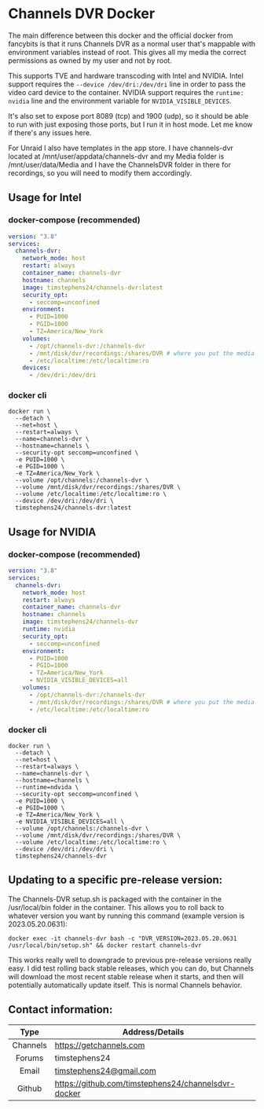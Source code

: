 # Channels DVR Docker

The main difference between this docker and the official docker from fancybits is that it runs Channels DVR as a normal user that's mappable with environment variables instead of root. This gives all my media the correct permissions as owned by my user and not by root.

This supports TVE and hardware transcoding with Intel and NVIDIA. Intel support requires the `--device /dev/dri:/dev/dri` line in order to pass the video card device to the container. NVIDIA support requires the `runtime: nvidia` line and the environment variable for `NVIDIA_VISIBLE_DEVICES`.

It's also set to expose port 8089 (tcp) and 1900 (udp), so it should be able to run with just exposing those ports, but I run it in host mode. Let me know if there's any issues here.

For Unraid I also have templates in the app store. I have channels-dvr located at /mnt/user/appdata/channels-dvr and my Media folder is /mnt/user/data/Media and I have the ChannelsDVR folder in there for recordings, so you will need to modify them accordingly.

## Usage for Intel
### docker-compose (recommended)
```yaml
version: "3.8"
services:
  channels-dvr:
    network_mode: host
    restart: always
    container_name: channels-dvr
    hostname: channels
    image: timstephens24/channels-dvr:latest
    security_opt:
      - seccomp=unconfined
    environment:
      - PUID=1000
      - PGID=1000
      - TZ=America/New_York
    volumes:
      - /opt/channels-dvr:/channels-dvr
      - /mnt/disk/dvr/recordings:/shares/DVR # where you put the media files
      - /etc/localtime:/etc/localtime:ro
    devices:
      - /dev/dri:/dev/dri
```
### docker cli
```
docker run \
  --detach \
  --net=host \
  --restart=always \
  --name=channels-dvr \
  --hostname=channels \
  --security-opt seccomp=unconfined \
  -e PUID=1000 \
  -e PGID=1000 \
  -e TZ=America/New_York \
  --volume /opt/channels:/channels-dvr \
  --volume /mnt/disk/dvr/recordings:/shares/DVR \
  --volume /etc/localtime:/etc/localtime:ro \
  --device /dev/dri:/dev/dri \
  timstephens24/channels-dvr:latest
```
## Usage for NVIDIA
### docker-compose (recommended)
```yaml
version: "3.8"
services:
  channels-dvr:
    network_mode: host
    restart: always
    container_name: channels-dvr
    hostname: channels
    image: timstephens24/channels-dvr
    runtime: nvidia
    security_opt:
      - seccomp=unconfined
    environment:
      - PUID=1000
      - PGID=1000
      - TZ=America/New_York
      - NVIDIA_VISIBLE_DEVICES=all
    volumes:
      - /opt/channels-dvr:/channels-dvr
      - /mnt/disk/dvr/recordings:/shares/DVR # where you put the media files
      - /etc/localtime:/etc/localtime:ro
```
### docker cli
```
docker run \
  --detach \
  --net=host \
  --restart=always \
  --name=channels-dvr \
  --hostname=channels \
  --runtime=ndvida \
  --security-opt seccomp=unconfined \
  -e PUID=1000 \
  -e PGID=1000 \
  -e TZ=America/New_York \
  -e NVIDIA_VISIBLE_DEVICES=all \
  --volume /opt/channels:/channels-dvr \
  --volume /mnt/disk/dvr/recordings:/shares/DVR \
  --volume /etc/localtime:/etc/localtime:ro \
  --device /dev/dri:/dev/dri \
  timstephens24/channels-dvr
```
## Updating to a specific pre-release version:

The Channels-DVR setup.sh is packaged with the container in the /usr/local/bin folder in the container. This allows you to roll back to whatever version you want by running this command (example version is 2023.05.20.0631):

```docker exec -it channels-dvr bash -c "DVR_VERSION=2023.05.20.0631 /usr/local/bin/setup.sh" && docker restart channels-dvr```

This works really well to downgrade to previous pre-release versions really easy. I did test rolling back stable releases, which you can do, but Channels will download the most recent stable release when it starts, and then will potentially automatically update itself. This is normal Channels behavior.

## Contact information:

| Type | Address/Details |
| :---: | --- |
| Channels | https://getchannels.com
| Forums | timstephens24
| Email | timstephens24@gmail.com
| Github | https://github.com/timstephens24/channelsdvr-docker


